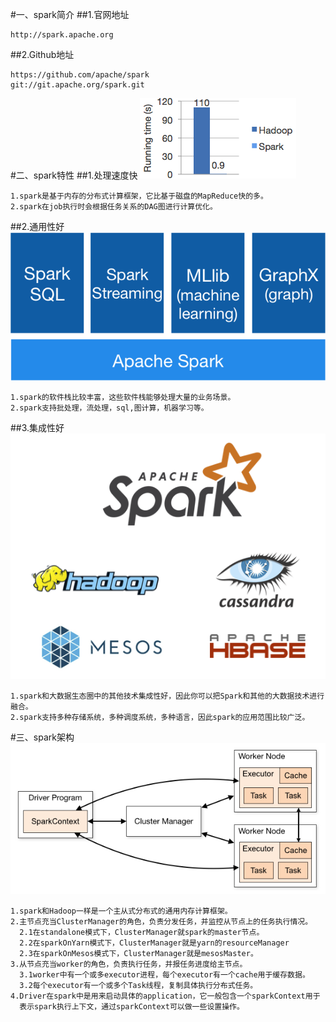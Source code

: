 #一、spark简介
##1.官网地址
```
http://spark.apache.org
```
##2.Github地址
```
https://github.com/apache/spark
git://git.apache.org/spark.git
```
#二、spark特性
##1.处理速度快
![](images/logistic-regression.png) 
```
1.spark是基于内存的分布式计算框架，它比基于磁盘的MapReduce快的多。
2.spark在job执行时会根据任务关系的DAG图进行计算优化。
```
##2.通用性好
![](images/spark-stack.png) 
```
1.spark的软件栈比较丰富，这些软件栈能够处理大量的业务场景。
2.spark支持批处理，流处理，sql,图计算，机器学习等。
```
##3.集成性好
![](images/spark-runs-everywhere.png) 
```
1.spark和大数据生态圈中的其他技术集成性好，因此你可以把Spark和其他的大数据技术进行融合。
2.spark支持多种存储系统，多种调度系统，多种语言，因此spark的应用范围比较广泛。
```
#三、spark架构
![](images/cluster-overview.png) 
```
1.spark和Hadoop一样是一个主从式分布式的通用内存计算框架。
2.主节点充当ClusterManager的角色，负责分发任务，并监控从节点上的任务执行情况。
  2.1在standalone模式下，ClusterManager就spark的master节点。
  2.2在sparkOnYarn模式下，ClusterManager就是yarn的resourceManager
  2.3在sparkOnMesos模式下，ClusterManager就是mesosMaster。
3.从节点充当worker的角色，负责执行任务，并报任务进度给主节点。
  3.1worker中有一个或多executor进程，每个executor有一个cache用于缓存数据。
  3.2每个executor有一个或多个Task线程，复制具体执行分布式任务。
4.Driver在spark中是用来启动具体的application，它一般包含一个sparkContext用于
  表示spark执行上下文，通过sparkContext可以做一些设置操作。
```
